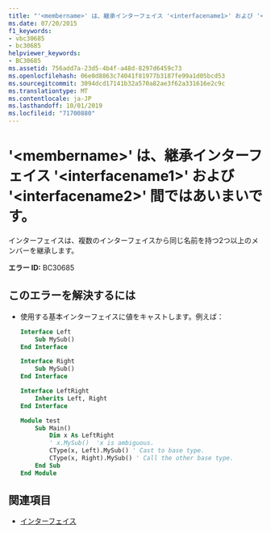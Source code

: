 ```yaml
---
title: "'<membername>' は、継承インターフェイス '<interfacename1>' および '<interfacename2>' 間ではあいまいです。"
ms.date: 07/20/2015
f1_keywords:
- vbc30685
- bc30685
helpviewer_keywords:
- BC30685
ms.assetid: 756add7a-23d5-4b4f-a48d-8297d6459c73
ms.openlocfilehash: 06e0d8863c74041f81977b3187fe99a1d05bcd53
ms.sourcegitcommit: 3094dcd17141b32a570a82ae3f62a331616e2c9c
ms.translationtype: MT
ms.contentlocale: ja-JP
ms.lasthandoff: 10/01/2019
ms.locfileid: "71700880"
---
```

# <a name="membername-is-ambiguous-across-the-inherited-interfaces-interfacename1-and-interfacename2"></a>'\<membername>' は、継承インターフェイス '\<interfacename1>' および '\<interfacename2>' 間ではあいまいです。
インターフェイスは、複数のインターフェイスから同じ名前を持つ2つ以上のメンバーを継承します。  
  
 **エラー ID:** BC30685  
  
## <a name="to-correct-this-error"></a>このエラーを解決するには  
  
- 使用する基本インターフェイスに値をキャストします。例えば：  
  
    ```vb  
    Interface Left  
        Sub MySub()  
    End Interface  
  
    Interface Right  
        Sub MySub()  
    End Interface  
  
    Interface LeftRight  
        Inherits Left, Right  
    End Interface  
  
    Module test  
        Sub Main()  
            Dim x As LeftRight  
            ' x.MySub()  'x is ambiguous.  
            CType(x, Left).MySub() ' Cast to base type.  
            CType(x, Right).MySub() ' Call the other base type.  
        End Sub  
    End Module  
    ```  
  
## <a name="see-also"></a>関連項目

- [インターフェイス](../../../visual-basic/programming-guide/language-features/interfaces/index.md)
